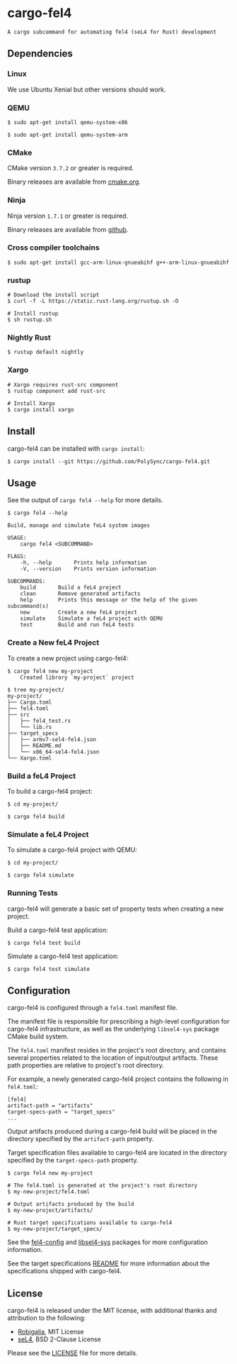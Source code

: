 # cargo-fel4

```
A cargo subcommand for automating fel4 (seL4 for Rust) development
```

## Dependencies

### Linux

We use Ubuntu Xenial but other versions should work.

### QEMU

```
$ sudo apt-get install qemu-system-x86

$ sudo apt-get install qemu-system-arm
```

### CMake

CMake version `3.7.2` or greater is required.

Binary releases are available from [cmake.org](https://cmake.org/download/).

### Ninja

Ninja version `1.7.1` or greater is required.

Binary releases are available from [github](https://github.com/ninja-build/ninja/releases).

### Cross compiler toolchains

```
$ sudo apt-get install gcc-arm-linux-gnueabihf g++-arm-linux-gnueabihf
```

### rustup

```
# Download the install script
$ curl -f -L https://static.rust-lang.org/rustup.sh -O

# Install rustup
$ sh rustup.sh
```

### Nightly Rust

```
$ rustup default nightly
```

### Xargo

```
# Xargo requires rust-src component
$ rustup component add rust-src

# Install Xargo
$ cargo install xargo
```

## Install

cargo-fel4 can be installed with `cargo install`:

```
$ cargo install --git https://github.com/PolySync/cargo-fel4.git
```

## Usage

See the output of `cargo fel4 --help` for more details.

```
$ cargo fel4 --help

Build, manage and simulate feL4 system images

USAGE:
    cargo fel4 <SUBCOMMAND>

FLAGS:
    -h, --help       Prints help information
    -V, --version    Prints version information

SUBCOMMANDS:
    build       Build a feL4 project
    clean       Remove generated artifacts
    help        Prints this message or the help of the given subcommand(s)
    new         Create a new feL4 project
    simulate    Simulate a feL4 project with QEMU
    test        Build and run feL4 tests
```

### Create a New feL4 Project

To create a new project using cargo-fel4:

```
$ cargo fel4 new my-project
    Created library `my-project` project

$ tree my-project/
my-project/
├── Cargo.toml
├── fel4.toml
├── src
│   ├── fel4_test.rs
│   └── lib.rs
├── target_specs
│   ├── armv7-sel4-fel4.json
│   ├── README.md
│   └── x86_64-sel4-fel4.json
└── Xargo.toml
```

### Build a feL4 Project

To build a cargo-fel4 project:

```
$ cd my-project/

$ cargo fel4 build
```

### Simulate a feL4 Project

To simulate a cargo-fel4 project with QEMU:

```
$ cd my-project/

$ cargo fel4 simulate
```

### Running Tests

cargo-fel4 will generate a basic set of property tests when creating a new project.

Build a cargo-fel4 test application:

```
$ cargo fel4 test build
```

Simulate a cargo-fel4 test application:

```
$ cargo fel4 test simulate
```

## Configuration

cargo-fel4 is configured through a `fel4.toml` manifest file.

The manifest file is responsible for prescribing a high-level configuration for cargo-fel4
infrastructure, as well as the underlying `libsel4-sys` package CMake build system.

The `fel4.toml` manifest resides in the project's root directory, and contains several properties
related to the location of input/output artifacts.
These path properties are relative to project's root directory.

For example, a newly generated cargo-fel4 project contains the following in `fel4.toml`:

```
[fel4]
artifact-path = "artifacts"
target-specs-path = "target_specs"
...
```

Output artifacts produced during a cargo-fel4 build will be placed in the directory
specified by the `artifact-path` property.

Target specification files available to cargo-fel4 are located in the directory
specified by the `target-specs-path` property.

```
$ cargo fel4 new my-project

# The fel4.toml is generated at the project's root directory
$ my-new-project/fel4.toml

# Output artifacts produced by the build
$ my-new-project/artifacts/

# Rust target specifications available to cargo-fel4
$ my-new-project/target_specs/
```

See the [fel4-config](https://github.com/PolySync/fel4-config) and
[libsel4-sys](https://github.com/PolySync/libsel4-sys) packages for more configuration information.

See the target specifications [README](target_specs/README.md) for more information about
the specifications shipped with cargo-fel4.

## License

cargo-fel4 is released under the MIT license, with additional thanks and attribution to the following:

* [Robigalia](https://gitlab.com/robigalia/sel4-start/blob/master/LICENSE-MIT), MIT License
* [seL4](https://github.com/seL4/seL4/blob/master/LICENSE_BSD2.txt), BSD 2-Clause License

Please see the [LICENSE](LICENSE) file for more details.
